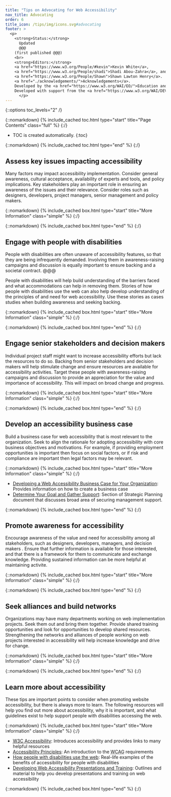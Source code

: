 ```yaml
---
title: "Tips on Advocating for Web Accessibility"
nav_title: Advocating
order: 6
title_icon: /tips/img/icons.svg#advocating
footer: >
  <p>
    <strong>Status:</strong>
      Updated
      @@@
    (first published @@@)
    <br>
    <strong>Editors:</strong>
    <a href="https://www.w3.org/People/#kevin">Kevin White</a>,
    <a href="https://www.w3.org/People/shadi">Shadi Abou-Zahra</a>, and
    <a href="https://www.w3.org/People/Shawn">Shawn Lawton Henry</a>.
    <a href="./acknowledgements/">Acknowledgements</a>.
    Developed by the <a href="https://www.w3.org/WAI/EO/">Education and Outreach Working Group (EOWG)</a>.
    Developed with support from the <a href="https://www.w3.org/WAI/DEV/">WAI-DEV project</a>, co-funded by the European Commission <abbr title="Information Society Technologies">IST</abbr> Programme.
      </p>
---
```


{::options toc_levels="2" /}

{::nomarkdown}
{% include_cached toc.html type="start" title="Page Contents" class="full" %}
{:/}

-   TOC is created automatically.
{:toc}

{::nomarkdown}
{% include_cached toc.html type="end" %}
{:/}


## Assess key issues impacting accessibility

Many factors may impact accessibility implementation. Consider general awareness, cultural acceptance, availability of experts and tools, and policy implications. Key stakeholders play an important role in ensuring an awareness of the issues and their relevance. Consider roles such as designers, developers, project managers, senior management and policy makers.

{::nomarkdown}
{% include_cached box.html type="start" title="More Information" class="simple" %}
{:/}

{::nomarkdown}
{% include_cached box.html type="end" %}
{:/}

## Engage with people with disabilities

People with disabilities are often unaware of accessibility features, so that they are being infrequently demanded. Involving them in awareness-raising campaigns and discussion is equally important to ensure backing and a societal contract. @@@

People with disabilities will help build understanding of the barriers faced and what accommodations can help in removing them. Stories of how people with disabilities use the web can also help develop understanding of the principles of and need for web accessibility. Use these stories as cases studies when building awareness and seeking backing.

{::nomarkdown}
{% include_cached box.html type="start" title="More Information" class="simple" %}
{:/}

{::nomarkdown}
{% include_cached box.html type="end" %}
{:/}

## Engage senior stakeholders and decision makers

Individual project staff might want to increase accessibility efforts but lack the resources to do so. Backing from senior stakeholders and decision makers will help stimulate change and ensure resources are available for accessibility activities. Target these people with awareness-raising campaigns and discussion to provide an appreciation for the value and importance of accessibility. This will impact on broad change and progress.

{::nomarkdown}
{% include_cached box.html type="start" title="More Information" class="simple" %}
{:/}

{::nomarkdown}
{% include_cached box.html type="end" %}
{:/}

## Develop an accessibility business case

Build a business case for web accessibility that is most relevant to the organization. Seek to align the rationale for adopting accessibility with core business objectives and motivations. For example, if providing employment opportunities is important then focus on social factors, or if risk and compliance are important then legal factors may be relevant.

{::nomarkdown}
{% include_cached box.html type="start" title="More Information" class="simple" %}
{:/}

* [Developing a Web Accessibility Business Case for Your Organization](/WAI/bcase/Overview.html): Provides information on how to create a business case
* [Determine Your Goal and Gather Support](/WAI/impl/#goal): Section of Strategic Planning document that discusses broad area of securing management support.

{::nomarkdown}
{% include_cached box.html type="end" %}
{:/}

## Promote awareness for accessibility

Encourage awareness of the value and need for accessibility among all stakeholders, such as designers, developers, managers, and decision makers . Ensure that further information is available for those interested, and that there is a framework for them to communicate and exchange knowledge. Providing sustained information can be more helpful at maintaining activite.

{::nomarkdown}
{% include_cached box.html type="start" title="More Information" class="simple" %}
{:/}

{::nomarkdown}
{% include_cached box.html type="end" %}
{:/}

## Seek alliances and build networks

Organizations may have many departments working on web implementation projects. Seek them out and bring them together. Provide shared training opportunities and look for opportunities to develop shared resources. Strengthening the networks and alliances of people working on web projects interested in accessibility will help increase knowledge and drive for change.

{::nomarkdown}
{% include_cached box.html type="start" title="More Information" class="simple" %}
{:/}

{::nomarkdown}
{% include_cached box.html type="end" %}
{:/}

## Learn more about accessibility

These tips are important points to consider when promoting website accessibility, but there is always more to learn. The following resources will help you find out more about accessibility, why it is important, and what guidelines exist to help support people with disabilities accessing the web.

{::nomarkdown}
{% include_cached box.html type="start" title="More Information" class="simple" %}
{:/}

* [<abbr title="World Wide Web Consortium">W3C</abbr> Accessibility](/standards/webdesign/accessibility): Introduces accessibility and provides links to many helpful resources
* [Accessibility Principles](/WAI/intro/people-use-web/principles): An introduction to the <abbr title="Web Content Accessibility Guidelines">WCAG</abbr> requirements
* [How people with disabilities use the web](/WAI/intro/people-use-web): Real-life examples of the benefits of accessibility for people with disabilities
* [Developing Web Accessibility Presentations and Training](/WAI/training/Overview.html): Outlines and material to help you develop presentations and training on web accessibility

{::nomarkdown}
{% include_cached box.html type="end" %}
{:/}
